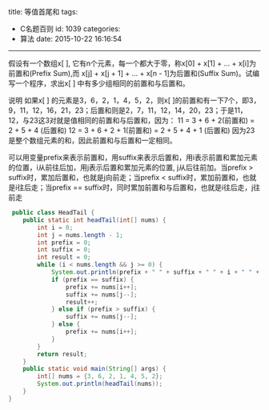 title: 等值首尾和
tags:
  - C名题百则
id: 1039
categories:
  - 算法
date: 2015-10-22 16:16:54
---

假设有一个数组x[ ], 它有n个元素，每一个都大于零，称x[0] + x[1] + ... + x[i]为前置和(Prefix Sum),而 x[j] + x[j + 1] + ... + x[n - 1]为后置和(Suffix Sum)。试编写一个程序，求出x[ ] 中有多少组相同的前置和与后置和。

说明
如果x[ ] 的元素是3，6，2，1，4，5，2，则x[ ]的前置和有一下7个，即3，9，11，12，16，21，23；后置和则是2，7，11，12，14，20，23；于是11，12，与23这3对就是值相同的前置和与后置和，因为：
11 = 3 + 6 + 2(前置和) = 2 + 5 + 4 (后置和)
12 = 3 + 6 + 2 + 1(前置和) = 2 + 5 + 4 + 1 (后置和)
因为23是整个数组元素的和，因此前置和与后置和一定相同。

可以用变量prefix来表示前置和，用suffix来表示后置和，用i表示前置和累加元素的位置，i从前往后加，用j表示后置和累加元素的位置, j从后往前加。当prefix > suffix时，累加后置和，也就是j向前走；当prefix < suffix时，累加前置和，也就是i往后走；当prefix == suffix时，同时累加前置和与后置和，也就是i往后走，j往前走

``` java
 public class HeadTail {
	public static int headTail(int[] nums) {
		int i = 0;
		int j = nums.length - 1;
		int prefix = 0;
		int suffix = 0;
		int result = 0;
		while (i < nums.length && j >= 0) {
			System.out.println(prefix + " " + suffix + " " + i + " " + j);
			if (prefix == suffix) {		
				prefix += nums[i++];
				suffix += nums[j--];
				result++;
			} else if (prefix > suffix) {
				suffix += nums[j--];
			} else {			
				prefix += nums[i++];
			}
		}
		return result;
	}
	public static void main(String[] args) {
		int[] nums = {3, 6, 2, 1, 4, 5, 2};
		System.out.println(headTail(nums));
	}
}
```